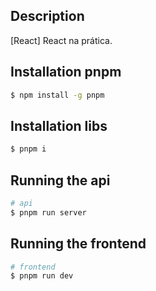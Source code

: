 ## Description

[React] React na prática.

## Installation pnpm
```bash
$ npm install -g pnpm
```

## Installation libs
```bash
$ pnpm i
```

## Running the api
```bash
# api
$ pnpm run server
```

## Running the frontend
```bash
# frontend
$ pnpm run dev
```